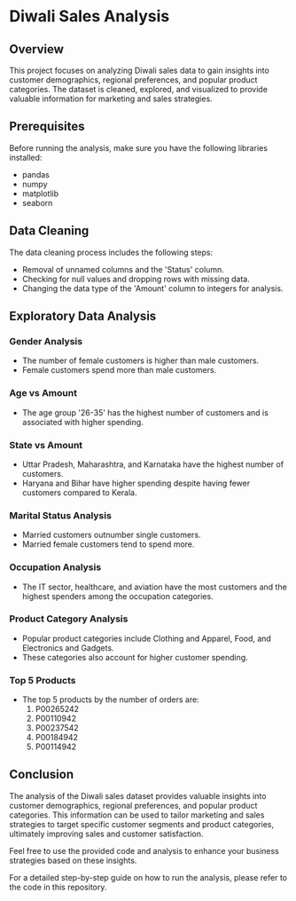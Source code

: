 # Diwali Sales Analysis

## Overview
This project focuses on analyzing Diwali sales data to gain insights into customer demographics, regional preferences, and popular product categories. The dataset is cleaned, explored, and visualized to provide valuable information for marketing and sales strategies.

## Prerequisites
Before running the analysis, make sure you have the following libraries installed:

- pandas
- numpy
- matplotlib
- seaborn

## Data Cleaning
The data cleaning process includes the following steps:
- Removal of unnamed columns and the 'Status' column.
- Checking for null values and dropping rows with missing data.
- Changing the data type of the 'Amount' column to integers for analysis.

## Exploratory Data Analysis

### Gender Analysis
- The number of female customers is higher than male customers.
- Female customers spend more than male customers.

### Age vs Amount
- The age group '26-35' has the highest number of customers and is associated with higher spending.

### State vs Amount
- Uttar Pradesh, Maharashtra, and Karnataka have the highest number of customers.
- Haryana and Bihar have higher spending despite having fewer customers compared to Kerala.

### Marital Status Analysis
- Married customers outnumber single customers.
- Married female customers tend to spend more.

### Occupation Analysis
- The IT sector, healthcare, and aviation have the most customers and the highest spenders among the occupation categories.

### Product Category Analysis
- Popular product categories include Clothing and Apparel, Food, and Electronics and Gadgets.
- These categories also account for higher customer spending.

### Top 5 Products
- The top 5 products by the number of orders are:
  1. P00265242
  2. P00110942
  3. P00237542
  4. P00184942
  5. P00114942

## Conclusion
The analysis of the Diwali sales dataset provides valuable insights into customer demographics, regional preferences, and popular product categories. This information can be used to tailor marketing and sales strategies to target specific customer segments and product categories, ultimately improving sales and customer satisfaction.

Feel free to use the provided code and analysis to enhance your business strategies based on these insights.

For a detailed step-by-step guide on how to run the analysis, please refer to the code in this repository.

